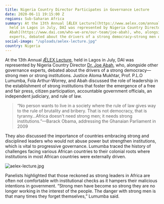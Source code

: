 ```yaml
---
title: Nigeria Country Director Participates in Governance Lecture
date: 2020-06-11 19:15:00 Z
regions: Sub-Saharan Africa
summary: At the 13th Annual [ǼLEX Lecture](https://www.aelex.com/annual-lecture/),
  held in Lagos in July, DAI was represented by Nigeria Country Director [Dr. Joe
  Abah](https://www.dai.com/who-we-are/our-team/joe-abah), who, alongside other governance
  experts, debated about the drivers of a strong democracy—strong men or strong institutions.
social-image: "/uploads/aelex-lecture.jpg"
country: Nigeria
---
```


At the 13th Annual [ǼLEX Lecture](https://www.aelex.com/annual-lecture/), held in Lagos in July, DAI was represented by Nigeria Country Director [Dr. Joe Abah](https://www.dai.com/who-we-are/our-team/joe-abah), who, alongside other governance experts, debated about the drivers of a strong democracy—strong men or strong institutions. Justice Aloma Mukhtar, Prof. P.L.O Lumumba, Fola Arthur-Worrey, and Abah discussed the role of leadership in the establishment of strong institutions that foster the emergence of a free and fair press, citizen participation, accountable government officials, an independent judiciary, and rule of law.

> “No person wants to live in a society where the rule of law gives way to the rule of brutality and bribery. That is not democracy, that is tyranny…Africa doesn't need strong men; it needs strong institutions.”—Barack Obama, addressing the Ghanaian Parliament in 2009

They also discussed the importance of countries embracing strong and disciplined leaders who would not abuse power but strengthen institutions, which is vital to progressive governance. Lumumba traced the history of challenges facing various African countries to their colonial roots where institutions in most African countries were externally driven.

![aelex-lecture.jpg](/uploads/aelex-lecture.jpg)

Panelists highlighted that those reckoned as strong leaders in Africa are often not comfortable with institutional checks as it hampers their malicious intentions in government. “Strong men have become so strong they are no longer working in the interest of the people. The danger with strong men is that many times they forget themselves,” Lumumba said.
